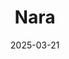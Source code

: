 ---
title: "Nara"
excerpt: "Where some creatures are adorable, and some are just creatures."
gallery_name: "japan/nara"
date: 2025-03-21
header:
  overlay_image: voyage/japan/Nara-3v1.jpg
---
